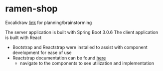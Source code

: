 # ramen-shop

Excalidraw [link](https://excalidraw.com/#room=332d299145b61a74b7da,2Yy-GYL_YDplYIcg6AmzHA) for planning/brainstorming

The server application is built with Spring Boot 3.0.6
The client application is built with React
  - Bootstrap and Reactstrap were installed to assist with component development for ease of use
  - Reactstrap documentation can be found [here](https://reactstrap.github.io/?path=/docs/home-installation--page)
    - navigate to the components to see utilization and implementation
